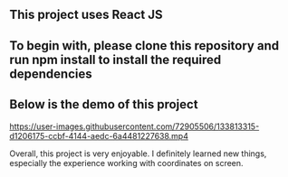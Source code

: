 ## This project uses React JS
## To begin with, please clone this repository and run npm install to install the required dependencies

## Below is the demo of this project
https://user-images.githubusercontent.com/72905506/133813315-d1206175-ccbf-4144-aedc-6a4481227638.mp4

Overall, this project is very enjoyable. I definitely learned new things, especially the experience working with coordinates on screen.
